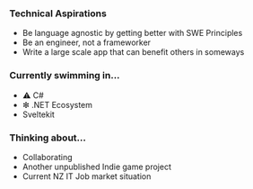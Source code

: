 ### Technical Aspirations
- Be language agnostic by getting better with SWE Principles
- Be an engineer, not a frameworker
- Write a large scale app that can benefit others in someways

### Currently swimming in... 
- ⚠ C#
- ❇ .NET Ecosystem
- Sveltekit 

### Thinking about...
- Collaborating
- Another unpublished Indie game project
- Current NZ IT Job market situation


<!--
**adrianlimws/adrianlimws** is a ✨ _special_ ✨ repository because its `README.md` (this file) appears on your GitHub profile.

Here are some ideas to get you started:

- 🔭 I’m currently working on ...
- 🌱 I’m currently learning ...
- 👯 I’m looking to collaborate on ...
- 🤔 I’m looking for help with ...
- 💬 Ask me about ...
- 📫 How to reach me: ...
- 😄 Pronouns: ...
- ⚡ Fun fact: ...
-->

